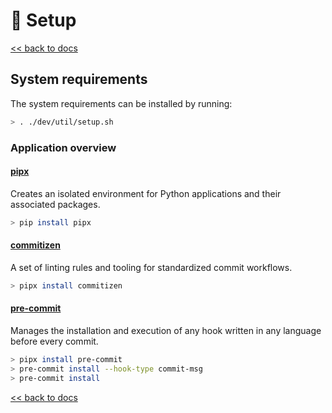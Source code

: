 # 💾 Setup

[<< back to docs](../README.md#contributing)

## System requirements

The system requirements can be installed by running:

```sh
> . ./dev/util/setup.sh
```

### Application overview

#### [pipx](https://pipxproject.github.io/pipx/)

Creates an isolated environment for Python applications and their associated packages.

```sh
> pip install pipx
```

#### [commitizen](https://commitizen-tools.github.io/commitizen/)

A set of linting rules and tooling for standardized commit workflows. 

```sh
> pipx install commitizen
```

#### [pre-commit](https://pre-commit.com/)

Manages the installation and execution of any hook written in any language before every commit.

```sh
> pipx install pre-commit
> pre-commit install --hook-type commit-msg
> pre-commit install
```

[<< back to docs](../README.md#contributing)
